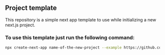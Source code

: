 ## Project template
This repository is a simple next app template to use while initializing a new next.js project.
### To use this template just run the following command:
```bash
npx create-next-app name-of-the-new-project --example https://github.com/pedro7021/next-example
```
